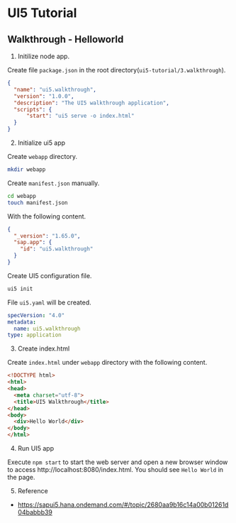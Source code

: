 # UI5 Tutorial

## Walkthrough - Helloworld

1. Initilize node app.

Create file `package.json` in the root directory(`ui5-tutorial/3.walkthrough`).

```json
{
  "name": "ui5.walkthrough",
  "version": "1.0.0",
  "description": "The UI5 walkthrough application",
  "scripts": {
      "start": "ui5 serve -o index.html"
  }
}
```

2. Initialize ui5 app

Create `webapp` directory.

```sh
mkdir webapp
```

Create `manifest.json` manually.

```sh
cd webapp
touch manifest.json
```

With the following content.

```json
{
  "_version": "1.65.0",
  "sap.app": {
    "id": "ui5.walkthrough"
  }
}
```

Create UI5 configuration file.

```sh
ui5 init
```

File `ui5.yaml` will be created.

```yaml
specVersion: "4.0"
metadata:
  name: ui5.walkthrough
type: application
```

3. Create index.html

Create `index.html` under `webapp` directory with the following content.

```html
<!DOCTYPE html>
<html>
<head>
  <meta charset="utf-8">
  <title>UI5 Walkthrough</title>
</head>
<body>
  <div>Hello World</div>
</body>
</html>
```

4. Run UI5 app

Execute `npm start` to start the web server and open a new browser window to access http://localhost:8080/index.html. You should see `Hello World` in the page.

5. Reference

- https://sapui5.hana.ondemand.com/#/topic/2680aa9b16c14a00b01261d04babbb39
